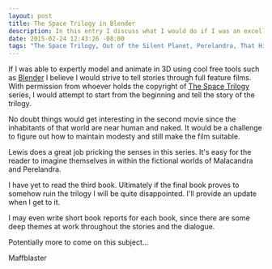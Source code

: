 ```yaml
---
layout: post
title: The Space Trilogy in Blender
description: In this entry I discuss what I would do if I was an excellent 3D modeler and animator. 
date: 2015-02-24 12:43:26 -08:00
tags: "The Space Trilogy, Out of the Silent Planet, Perelandra, That Hideous Strength, Clive Staples Lewis, CS Lewis, C.S. Lewis, Fiction, Blender, 3D, Ideas"
---
```


If I was able to expertly model and animate in 3D using cool free tools such as [Blender](https://en.wikipedia.org/wiki/Blender_%28software%29) I believe I would strive to tell stories through full feature films. With permission from whoever holds the copyright of [The Space Trilogy](https://en.wikipedia.org/wiki/The_Space_Trilogy) series, I  would attempt to start from the beginning and tell the story of the trilogy.

No doubt things would get interesting in the second movie since the inhabitants of that world are near human and naked. It would be a challenge to figure out how to maintain modesty and still make the film suitable.

Lewis does a great job pricking the senses in this series. It's easy for the reader to imagine themselves in within the fictional worlds of Malacandra and Perelandra.

I have yet to read the third book. Ultimately if the final book proves to somehow ruin the trilogy I will be quite disappointed. I'll provide an update when I get to it.

I may even write short book reports for each book, since there are some deep themes at work throughout the stories and the dialogue.

Potentially more to come on this subject...

Maffblaster
